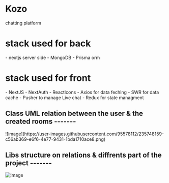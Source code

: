 # Kozo
chatting platform 

<h1>stack used for back</h1>
- nextjs server side
- MongoDB
- Prisma orm 
 <h1>stack used for front</h1>
    - NextJS
    - NextAuth
    - ReactIcons
    - Axios for data feching
    - SWR for data cache
    - Pusher to manage Live chat
    - Redux for state managment
                    
  
<h2>Class UML relation between the user & the created rooms -------</h2>
![image](https://user-images.githubusercontent.com/95578112/235748159-c56ab369-e6f6-4e77-9431-1bda1710ace8.png)

<h2>Libs structure on relations & diffrents part of the project -------</h2>

![image](https://user-images.githubusercontent.com/95578112/235750187-13e8eb94-f85b-4a56-8d62-a5d12d1fcddb.png)
<!--  replace socketio for Pusher-->
